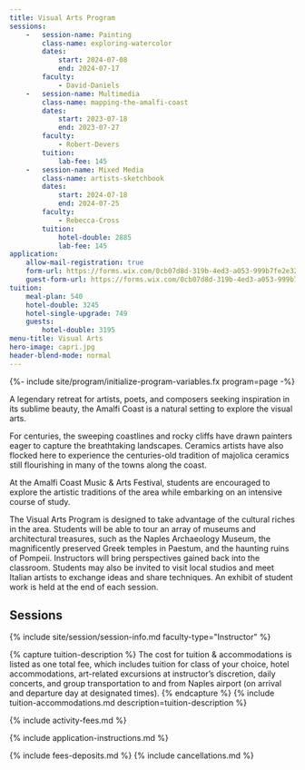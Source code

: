 ```yaml
---
title: Visual Arts Program
sessions:
    -   session-name: Painting
        class-name: exploring-watercolor
        dates:
            start: 2024-07-08
            end: 2024-07-17
        faculty:
            - David-Daniels
    -   session-name: Multimedia
        class-name: mapping-the-amalfi-coast
        dates:
            start: 2023-07-18
            end: 2023-07-27
        faculty:
            - Robert-Devers
        tuition:
            lab-fee: 145
    -   session-name: Mixed Media
        class-name: artists-sketchbook
        dates:
            start: 2024-07-18
            end: 2024-07-25
        faculty:
            - Rebecca-Cross
        tuition:
            hotel-double: 2885
            lab-fee: 145
application:
    allow-mail-registration: true
    form-url: https://forms.wix.com/0cb07d8d-319b-4ed3-a053-999b7fe2e326:aed9e956-ee8b-4408-b23d-cf4ca992e5f7
    guest-form-url: https://forms.wix.com/0cb07d8d-319b-4ed3-a053-999b7fe2e326:9464b5c4-5b72-4d58-8ad3-dce49b354f56
tuition:
    meal-plan: 540
    hotel-double: 3245
    hotel-single-upgrade: 749
    guests:
        hotel-double: 3195
menu-title: Visual Arts
hero-image: capri.jpg
header-blend-mode: normal
---
```

{%- include site/program/initialize-program-variables.fx program=page -%}

<section class="standard-block" markdown="1">

A legendary retreat for artists, poets, and composers seeking inspiration in its sublime beauty, the Amalfi Coast is a natural setting to explore the visual arts.

For centuries, the sweeping coastlines and rocky cliffs have drawn painters eager to capture the breathtaking landscapes. Ceramics artists have also flocked here to experience the centuries-old tradition of majolica ceramics still flourishing in many
of the towns along the coast.

At the Amalfi Coast Music & Arts Festival, students are encouraged to explore the artistic traditions of the area while embarking on an intensive course of study.

The Visual Arts Program is designed to take advantage of the cultural riches in the area. Students will be able to tour an array of museums and architectural treasures, such as the Naples Archaeology Museum, the magnificently preserved Greek temples in Paestum, and the haunting ruins of Pompeii. Instructors will bring perspectives gained back into the classroom. Students may also be invited to visit local studios and meet Italian artists to exchange ideas and share techniques. An exhibit of student work is held at the end of each session.

## Sessions

{% include site/session/session-info.md faculty-type="Instructor" %}

{% capture tuition-description %}
The cost for tuition & accommodations is listed as one total fee, which includes tuition for class of your choice, hotel accommodations, art-related excursions at instructor’s discretion, daily concerts, and group transportation to and from Naples airport (on arrival and departure day at designated times).
{% endcapture %}
{% include tuition-accommodations.md description=tuition-description %}

{% include activity-fees.md %}

{% include application-instructions.md %}

{% include fees-deposits.md %}
{% include cancellations.md %}

</section>